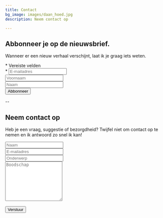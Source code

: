 ```yaml
---
title: Contact
bg_image: images/daan_hoed.jpg
description: Neem contact op

---
```


<!-- Begin Mailchimp Signup Form -->
<link href="//cdn-images.mailchimp.com/embedcode/classic-10_7.css" rel="stylesheet" type="text/css">
<div class="contact-form width-normal" id="mc_embed_signup">
<form action="https://daanasma.us1.list-manage.com/subscribe/post?u=7fa91ae5f5e462488f8dc4a7c&amp;id=b8f635b9dc" method="post" id="mc-embedded-subscribe-form" name="mc-embedded-subscribe-form" class="validate" target="_blank" novalidate>
    <div id="mc_embed_signup_scroll">
	<h2>Abbonneer je op de nieuwsbrief.</h2>
<p>Wanneer er een nieuw verhaal verschijnt, laat ik je graag iets weten.</p>

<div class="indicates-required"><span class="asterisk">*</span> Vereiste velden</div>
<div class="mc-field-group">
	<label for="mce-EMAIL"><span class="asterisk">*</span>
</label>
	<input type="email" value="" name="EMAIL" class="required email" id="mce-EMAIL" placeholder="E-mailadres">
</div>
<div class="mc-field-group">
	<label for="mce-FNAME"></label>
	<input type="text" value="" name="FNAME" class="" id="mce-FNAME" placeholder="Voornaam">
</div>
<div class="mc-field-group">
	<label for="mce-LNAME"></label>
	<input type="text" value="" name="LNAME" class="" id="mce-LNAME" placeholder="Naam">
</div>
	<div id="mce-responses" class="clear">
		<div class="response" id="mce-error-response" style="display:none"></div>
		<div class="response" id="mce-success-response" style="display:none"></div>
	</div>  
    <div style="position: absolute; left: -5000px;" aria-hidden="true"><input type="text" name="b_7fa91ae5f5e462488f8dc4a7c_b8f635b9dc" tabindex="-1" value=""></div>
    <div class="clear"><input type="submit" value="Abbonneer" name="subscribe" id="mc-embedded-subscribe" class="button"></div>
    </div>
</form>
</div>
<script type='text/javascript' src='//s3.amazonaws.com/downloads.mailchimp.com/js/mc-validate.js'></script><script type='text/javascript'>(function($) {window.fnames = new Array(); window.ftypes = new Array();fnames[0]='EMAIL';ftypes[0]='email';fnames[1]='FNAME';ftypes[1]='text';fnames[2]='LNAME';ftypes[2]='text';fnames[3]='ADDRESS';ftypes[3]='address';fnames[4]='PHONE';ftypes[4]='phone';}(jQuery));var $mcj = jQuery.noConflict(true);</script>
<!--End mc_embed_signup-->

--

<h2>Neem contact op</h2>
<p>Heb je een vraag, suggestie of bezorgdheid? Twijfel niet om contact op te nemen en ik antwoord zo snel ik kan!</p>



<form name="contact" class="contact-form width-normal" action="/thank-you/" method="POST" data-netlify="true"> <input type="hidden" name="form-name" value="contact" /> <!-- Text input--> <div class="form-group"> <label class="col-md-4 control-label" for="Name"></label> <div class="col-md-4"> <input id="contact-form-name" name="Name" type="text" placeholder="Naam" class="form-control input-md" required="" autocomplete="off"> </div> </div> <!-- Text input--> <div class="form-group"> <label class="col-md-4 control-label" for="Email"></label> <div class="col-md-4"> <input id="contact-form-email" name="Email" type="email" placeholder="E-mailadres" class="form-control input-md" required="" autocomplete="off"> </div> </div> <!-- Text input--> <div class="form-group"> <label class="col-md-4 control-label" for="Subject"></label> <div class="col-md-4"> <input id="contact-form-subject" name="Subject" type="text" placeholder="Onderwerp" class="form-control input-md" required="" autocomplete="off"> </div> </div> <!-- Textarea --> <div class="form-group"> <label class="col-md-4 control-label" for=""></label> <textarea class="form-control" id="contact-form-message" name="Message" placeholder="Boodschap" rows="8"></textarea> </div> <!-- Button --> <br><div class="form-group"> <button type="submit" value="Submit" id="Form-submit">Verstuur</button> </div> </form>